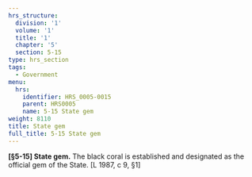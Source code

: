 ```yaml
---
hrs_structure:
  division: '1'
  volume: '1'
  title: '1'
  chapter: '5'
  section: 5-15
type: hrs_section
tags:
  - Government
menu:
  hrs:
    identifier: HRS_0005-0015
    parent: HRS0005
    name: 5-15 State gem
weight: 8110
title: State gem
full_title: 5-15 State gem
---
```

**[§5-15] State gem.** The black coral is established and designated as the official gem of the State. [L 1987, c 9, §1]